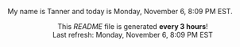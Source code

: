 My name is Tanner and today is Monday, November 6, 8:09 PM EST.

<p align="center">This <i>README</i> file is generated <b>every 3 hours</b>!</br>Last refresh: Monday, November 6, 8:09 PM EST<br /></p>
